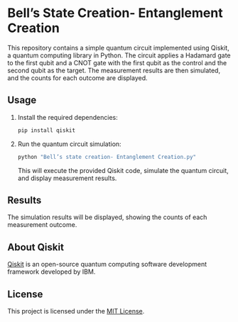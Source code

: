 # Bell’s State Creation- Entanglement Creation

This repository contains a simple quantum circuit implemented using Qiskit, a quantum computing library in Python. The circuit applies a Hadamard gate to the first qubit and a CNOT gate with the first qubit as the control and the second qubit as the target. The measurement results are then simulated, and the counts for each outcome are displayed.

## Usage

1. Install the required dependencies:

    ```bash
    pip install qiskit
    ```

2. Run the quantum circuit simulation:

    ```bash
    python "Bell’s state creation- Entanglement Creation.py"
    ```

    This will execute the provided Qiskit code, simulate the quantum circuit, and display measurement results.

## Results

The simulation results will be displayed, showing the counts of each measurement outcome.

## About Qiskit

[Qiskit](https://qiskit.org/) is an open-source quantum computing software development framework developed by IBM.

## License

This project is licensed under the [MIT License](LICENSE).
